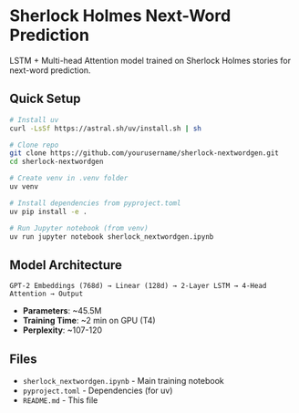 # Sherlock Holmes Next-Word Prediction

LSTM + Multi-head Attention model trained on Sherlock Holmes stories for next-word prediction.

## Quick Setup

```bash
# Install uv
curl -LsSf https://astral.sh/uv/install.sh | sh

# Clone repo
git clone https://github.com/yourusername/sherlock-nextwordgen.git
cd sherlock-nextwordgen

# Create venv in .venv folder
uv venv

# Install dependencies from pyproject.toml
uv pip install -e .

# Run Jupyter notebook (from venv)
uv run jupyter notebook sherlock_nextwordgen.ipynb
```

## Model Architecture

```
GPT-2 Embeddings (768d) → Linear (128d) → 2-Layer LSTM → 4-Head Attention → Output
```

- **Parameters**: ~45.5M
- **Training Time**: ~2 min on GPU (T4)
- **Perplexity**: ~107-120

## Files

- `sherlock_nextwordgen.ipynb` - Main training notebook
- `pyproject.toml` - Dependencies (for uv)
- `README.md` - This file

